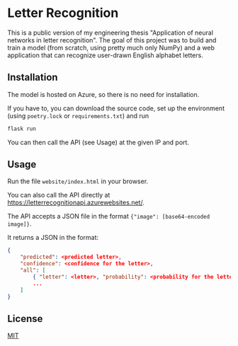 # Letter Recognition

This is a public version of my engineering thesis "Application of neural networks in letter recognition". The goal of this project was to build and train a model (from scratch, using pretty much only NumPy) and a web application that can recognize user-drawn English alphabet letters.

## Installation

The model is hosted on Azure, so there is no need for installation.

If you have to, you can download the source code, set up the environment (using ```poetry.lock``` or ```requirements.txt```) and run 
```bash 
flask run
```
You can then call the API (see Usage) at the given IP and port.

## Usage

Run the file ```website/index.html``` in your browser.

You can also call the API directly at https://letterrecognitionapi.azurewebsites.net/.

The API accepts a JSON file in the format ```{"image": [base64-encoded image]}```.

It returns a JSON in the format:
```json
{
    "predicted": <predicted letter>, 
    "confidence": <confidence for the letter>,
    "all": [
        { "letter": <letter>, "probability": <probability for the letter> },
        ...
    ]
}
```

## License
[MIT](https://choosealicense.com/licenses/mit/)